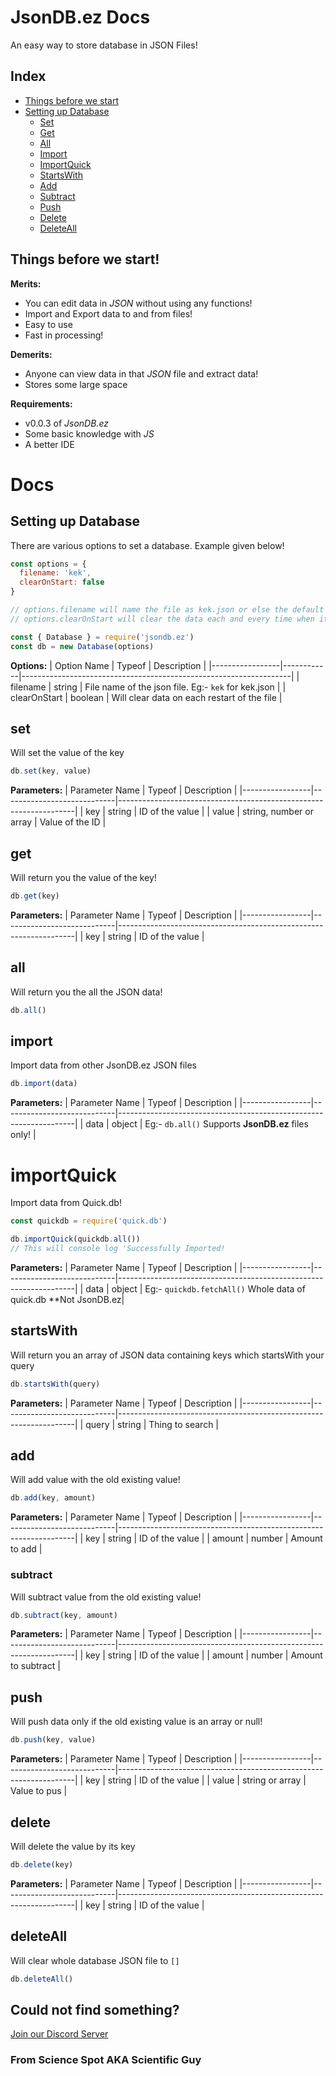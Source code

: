 # JsonDB.ez Docs

An easy way to store database in JSON Files!

## Index
- [Things before we start](https://github.com/Scientific-Guy/jsondb.ez/blob/master/docs.md#things-before-we-start)
- [Setting up Database](https://github.com/Scientific-Guy/jsondb.ez/blob/master/docs.md#setting-up-database)
   - [Set](https://github.com/Scientific-Guy/jsondb.ez/blob/master/docs.md#set)
   - [Get](https://github.com/Scientific-Guy/jsondb.ez/blob/master/docs.md#get)
   - [All](https://github.com/Scientific-Guy/jsondb.ez/blob/master/docs.md#all)
   - [Import](https://github.com/Scientific-Guy/jsondb.ez/blob/master/docs.md#import)
   - [ImportQuick](https://github.com/Scientific-Guy/jsondb.ez/blob/master/docs.md#importquick)
   - [StartsWith](https://github.com/Scientific-Guy/jsondb.ez/blob/master/docs.md#startswith)
   - [Add](https://github.com/Scientific-Guy/jsondb.ez/blob/master/docs.md#add)
   - [Subtract](https://github.com/Scientific-Guy/jsondb.ez/blob/master/docs.md#subtract)
   - [Push](https://github.com/Scientific-Guy/jsondb.ez/blob/master/docs.md#push)
   - [Delete](https://github.com/Scientific-Guy/jsondb.ez/blob/master/docs.md#delete)
   - [DeleteAll](https://github.com/Scientific-Guy/jsondb.ez/blob/master/docs.md#deleteall)

## Things before we start!

**Merits:**
- You can edit data in *JSON* without using any functions!
- Import and Export data to and from files!
- Easy to use
- Fast in processing!

**Demerits:**
- Anyone can view data in that *JSON* file and extract data!
- Stores some large space

**Requirements:**
- v0.0.3 of *JsonDB.ez*
- Some basic knowledge with *JS*
- A better IDE

# Docs

## Setting up Database
There are various options to set a database. Example given below!

```js
const options = {
  filename: 'kek',
  clearOnStart: false
}

// options.filename will name the file as kek.json or else the default will be jsondb.ez
// options.clearOnStart will clear the data each and every time when it restarts file. The default will be false...

const { Database } = require('jsondb.ez')
const db = new Database(options)
```

**Options:**
| Option Name     | Typeof     | Description                                                       |
|-----------------|------------|-------------------------------------------------------------------|
| filename        | string     | File name of the json file. Eg:- `kek` for kek.json               |
| clearOnStart    | boolean    | Will clear data on each restart of the file                       |

## set
Will set the value of the key

```js
db.set(key, value)
```

**Parameters:**
| Parameter Name  | Typeof                     | Description                                                       |
|-----------------|----------------------------|-------------------------------------------------------------------|
| key             | string                     | ID of the value                                                   |
| value           | string, number or array    | Value of the ID                                                   |

## get
Will return you the value of the key!

```js
db.get(key)
```

**Parameters:**
| Parameter Name  | Typeof                     | Description                                                       |
|-----------------|----------------------------|-------------------------------------------------------------------|
| key             | string                     | ID of the value                                                   |

## all
Will return you the all the JSON data!

```js
db.all()
```

## import
Import data from other JsonDB.ez JSON files

```js
db.import(data)
```

**Parameters:**
| Parameter Name  | Typeof                     | Description                                                       |
|-----------------|----------------------------|-------------------------------------------------------------------|
| data            | object                     | Eg:- ``db.all()`` Supports **JsonDB.ez** files only!              |

# importQuick
Import data from Quick.db!

```js
const quickdb = require('quick.db')

db.importQuick(quickdb.all())
// This will console log 'Successfully Imported!
```

**Parameters:**
| Parameter Name  | Typeof                     | Description                                                       |
|-----------------|----------------------------|-------------------------------------------------------------------|
| data            | object                     | Eg:- ``quickdb.fetchAll()`` Whole data of quick.db **Not JsonDB.ez|

## startsWith
Will return you an array of JSON data containing keys which startsWith your query

```js
db.startsWith(query)
```

**Parameters:**
| Parameter Name  | Typeof                     | Description                                                       |
|-----------------|----------------------------|-------------------------------------------------------------------|
| query           | string                     | Thing to search                                                   |

## add
Will add value with the old existing value!

```js
db.add(key, amount)
```

**Parameters:**
| Parameter Name  | Typeof                     | Description                                                       |
|-----------------|----------------------------|-------------------------------------------------------------------|
| key             | string                     | ID of the value                                                   |
| amount          | number                     | Amount to add                                                     |

### subtract
Will subtract value from the old existing value!

```js
db.subtract(key, amount)
```

**Parameters:**
| Parameter Name  | Typeof                     | Description                                                       |
|-----------------|----------------------------|-------------------------------------------------------------------|
| key             | string                     | ID of the value                                                   |
| amount          | number                     | Amount to subtract                                                |

## push
Will push data only if the old existing value is an array or null!

```js
db.push(key, value)
```

**Parameters:**
| Parameter Name  | Typeof                     | Description                                                       |
|-----------------|----------------------------|-------------------------------------------------------------------|
| key             | string                     | ID of the value                                                   |
| value           | string or array            | Value to pus                                                      |

## delete
Will delete the value by its key

```js
db.delete(key)
```

**Parameters:**
| Parameter Name  | Typeof                     | Description                                                       |
|-----------------|----------------------------|-------------------------------------------------------------------|
| key             | string                     | ID of the value                                                   |

## deleteAll
Will clear whole database JSON file to ``[]``

```js
db.deleteAll()
```

## Could not find something?
[Join our Discord Server](https://discord.gg/FrduEZd)
###  From Science Spot AKA Scientific Guy
